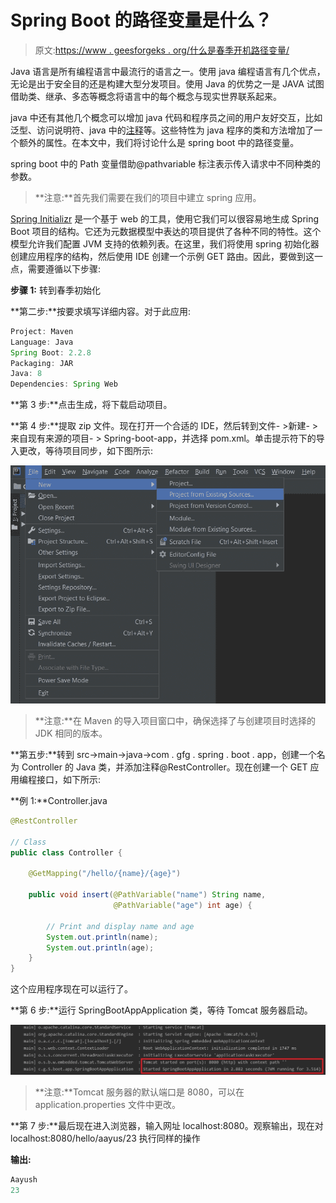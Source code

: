 # Spring Boot 的路径变量是什么？

> 原文:[https://www . geesforgeks . org/什么是春季开机路径变量/](https://www.geeksforgeeks.org/what-is-pathvariable-in-the-spring-boot/)

Java 语言是所有编程语言中最流行的语言之一。使用 java 编程语言有几个优点，无论是出于安全目的还是构建大型分发项目。使用 Java 的优势之一是 JAVA 试图借助类、继承、多态等概念将语言中的每个概念与现实世界联系起来。

java 中还有其他几个概念可以增加 java 代码和程序员之间的用户友好交互，比如泛型、访问说明符、java 中的[注释](https://www.geeksforgeeks.org/annotations-in-java/)等。这些特性为 java 程序的类和方法增加了一个额外的属性。在本文中，我们将讨论什么是 spring boot 中的路径变量。

spring boot 中的 Path 变量借助@pathvariable 标注表示传入请求中不同种类的参数。

> **注意:**首先我们需要在我们的项目中建立 spring 应用。

[Spring Initializr](https://www.geeksforgeeks.org/spring-initializr/) 是一个基于 web 的工具，使用它我们可以很容易地生成 Spring Boot 项目的结构。它还为元数据模型中表达的项目提供了各种不同的特性。这个模型允许我们配置 JVM 支持的依赖列表。在这里，我们将使用 spring 初始化器创建应用程序的结构，然后使用 IDE 创建一个示例 GET 路由。因此，要做到这一点，需要遵循以下步骤:

**步骤 1:** 转到春季初始化

**第二步:**按要求填写详细内容。对于此应用:

```java
Project: Maven
Language: Java
Spring Boot: 2.2.8
Packaging: JAR
Java: 8
Dependencies: Spring Web
```

**第 3 步:**点击生成，将下载启动项目。

**第 4 步:**提取 zip 文件。现在打开一个合适的 IDE，然后转到文件- >新建- >来自现有来源的项目- > Spring-boot-app，并选择 pom.xml。单击提示符下的导入更改，等待项目同步，如下图所示:

![](img/938bf65050c80f1ce86dbf17ba3d2b23.png)

> **注意:**在 Maven 的导入项目窗口中，确保选择了与创建项目时选择的 JDK 相同的版本。

**第五步:**转到 src->main->java->com . gfg . spring . boot . app，创建一个名为 Controller 的 Java 类，并添加注释@RestController。现在创建一个 GET 应用编程接口，如下所示:

**例 1:**Controller.java

```java
@RestController

// Class
public class Controller {

    @GetMapping("/hello/{name}/{age}")

    public void insert(@PathVariable("name") String name,
                       @PathVariable("age") int age) {

        // Print and display name and age
        System.out.println(name);
        System.out.println(age);
    }
}
```

这个应用程序现在可以运行了。

**第 6 步:**运行 SpringBootAppApplication 类，等待 Tomcat 服务器启动。

![](img/093e5180d109d63d4fd76cdf5ca54c15.png)

> **注意:**Tomcat 服务器的默认端口是 8080，可以在 application.properties 文件中更改。

**第 7 步:**最后现在进入浏览器，输入网址 localhost:8080。观察输出，现在对 localhost:8080/hello/aayus/23 执行同样的操作

**输出:**

```java
Aayush
23
```